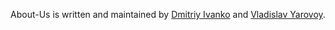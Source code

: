 About-Us is written and maintained by [Dmitriy Ivanko](https://github.com/Themanwhosmellslikesugar) and [Vladislav Yarovoy](https://github.com/IrovoyVlad).